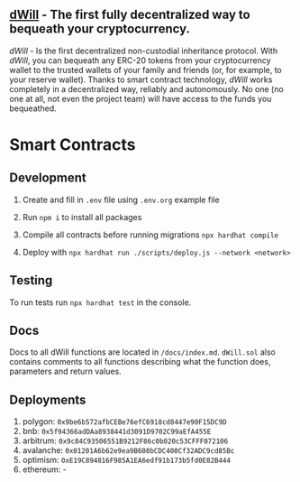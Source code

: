 ## **[dWill](https://dwill.app/)** - The first fully decentralized way to bequeath your cryptocurrency.

*dWill* - Is the first decentralized non-custodial inheritance protocol. 
With *dWill*, you can bequeath any ERC-20 tokens from your cryptocurrency wallet to the trusted wallets of your family and friends (or, for example, to your reserve wallet). Thanks to smart contract technology, *dWill* works completely in a decentralized way, reliably and autonomously. No one (no one at all, not even the project team) will have access to the funds you bequeathed.

# Smart Contracts
## Development

1. Create and fill in `.env` file using `.env.org` example file

2. Run `npm i` to install all packages

3. Compile all contracts before running migrations `npx hardhat compile`

4. Deploy with `npx hardhat run ./scripts/deploy.js --network <network>`


## Testing

To run tests run `npx hardhat test` in the console.


## Docs

Docs to all dWill functions are located in `/docs/index.md`. 
`dWill.sol` also contains comments to all functions describing what the function does, parameters and return values.


## Deployments
1. polygon: `0x9be6b572afbCEBe76efC6918cd8447e90F15DC9D`
2. bnb: `0x5f94366adDAa8938441d3091D9702C99aEfA455E`
3. arbitrum: `0x9c84C93506551B9212F86c0b020c53CFFF072106`
4. avalanche: `0x01201A6b62e9ea9B608bCDC400Cf32ADC9cd85Bc`
5. optimism: `0xE19C894816F985A1EA6edf91b173b5fd0E82B444`
6. ethereum: -
